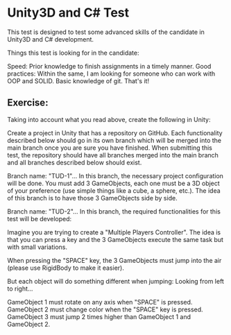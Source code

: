 # Unity3D and C# Test
This test is designed to test some advanced skills of the candidate in Unity3D and C# development.

Things this test is looking for in the candidate:

Speed: Prior knowledge to finish assignments in a timely manner.
Good practices: Within the same, I am looking for someone who can work with OOP and SOLID.
Basic knowledge of git.
That's it!

## Exercise:

Taking into account what you read above, create the following in Unity:

Create a project in Unity that has a repository on GitHub. Each functionality described below should go in its own branch which will be merged into the main branch once you are sure you have finished. When submitting this test, the repository should have all branches merged into the main branch and all branches described below should exist.

Branch name: "TUD-1"... In this branch, the necessary project configuration will be done. You must add 3 GameObjects, each one must be a 3D object of your preference (use simple things like a cube, a sphere, etc.). The idea of this branch is to have those 3 GameObjects side by side.

Branch name: "TUD-2"... In this branch, the required functionalities for this test will be developed:

Imagine you are trying to create a "Multiple Players Controller". The idea is that you can press a key and the 3 GameObjects execute the same task but with small variations.

When pressing the "SPACE" key, the 3 GameObjects must jump into the air (please use RigidBody to make it easier).

But each object will do something different when jumping: Looking from left to right...

GameObject 1 must rotate on any axis when "SPACE" is pressed.
GameObject 2 must change color when the "SPACE" key is pressed.
GameObject 3 must jump 2 times higher than GameObject 1 and GameObject 2.
